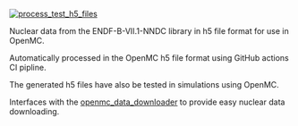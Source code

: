 [![process_test_h5_files](https://github.com/openmc-data-storage/ENDF-B-VII.1-NNDC/actions/workflows/process_test_nuc_data.yml/badge.svg)](https://github.com/openmc-data-storage/ENDF-B-VII.1-NNDC/actions/workflows/process_test_nuc_data.yml)

Nuclear data from the ENDF-B-VII.1-NNDC library in h5 file format for use in OpenMC.

Automatically processed in the OpenMC h5 file format using GitHub actions CI pipline.

The generated h5 files have also be tested in simulations using OpenMC.

Interfaces with the [openmc_data_downloader](https://github.com/openmc-data-storage/openmc_data_downloader) to provide easy nuclear data downloading.
